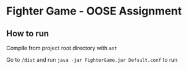 # Fighter Game - OOSE Assignment

## How to run

Compile from project root directory with `ant`

Go to `/dist` and run `java -jar FighterGame.jar Default.conf` to run
